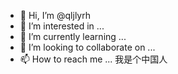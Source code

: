 - 👋 Hi, I’m @qljlyrh
- 👀 I’m interested in ...
- 🌱 I’m currently learning ...
- 💞️ I’m looking to collaborate on ...
- 📫 How to reach me ...
我是个中国人

<!---
qljlyrh/qljlyrh is a ✨ special ✨ repository because its `README.md` (this file) appears on your GitHub profile.
You can click the Preview link to take a look at your changes.
--->

